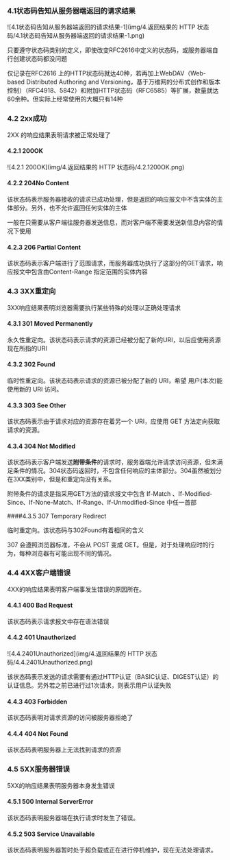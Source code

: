 ### 4.1状态码告知从服务器端返回的请求结果

![4.1状态码告知从服务器端返回的请求结果-1](img/4.返回结果的 HTTP 状态码/4.1状态码告知从服务器端返回的请求结果-1.png)

只要遵守状态码类别的定义，即使改变RFC2616中定义的状态码，或服务器端自行创建状态码都没问题

仅记录在RFC2616 上的HTTP状态码就达40种，若再加上WebDAV（Web-based Distributed Authoring and Versioning，基于万维网的分布式创作和版本控制）（RFC4918、5842）和附加HTTP状态码（RFC6585）等扩展，数量就达60余种。但实际上经常使用的大概只有14种

### 4.2   2xx成功

2XX 的响应结果表明请求被正常处理了

#### 4.2.1  200OK

![4.2.1 200OK](img/4.返回结果的 HTTP 状态码/4.2.1200OK.png)

#### 4.2.2  204No Content

该状态码表示服务器接收的请求已成功处理，但是返回的响应报文中不含实体的主体部分。另外，也不允许返回任何实体的主体

一般在只需要从客户端往服务器发送信息，而对客户端不需要发送新信息内容的情况下使用

#### 4.2.3 206 Partial Content

该状态码表示客户端进行了范围请求，而服务器成功执行了这部分的GET请求，响应报文中包含由Content-Range 指定范围的实体内容

### 4.3   3XX重定向

3XX响应结果表明浏览器需要执行某些特殊的处理以正确处理请求

#### 4.3.1   301  Moved Permanently

永久性重定向。该状态码表示请求的资源已经被分配了新的URI，以后应使用资源现在所指的URI

####  4.3.2  302 Found

临时性重定向。该状态码表示请求的资源已被分配了新的 URI，希望 用户(本次)能使用新的 URI 访问。

#### 4.3.3  303 See Other

该状态码表示由于请求对应的资源存在着另一个 URI，应使用 GET 方法定向获取请求的资源。

#### 4.3.4 304 Not Modified

该状态码表示客户端发送**附带条件**的请求时，服务器端允许请求访问资源，但未满足条件的情况。304状态码返回时，不包含任何响应的主体部分。304虽然被划分在3XX类别中，但是和重定向没有关系。

附带条件的请求是指采用GET方法的请求报文中包含 If-Match 、If-Modified-Since、If-None-Match、If-Range、If-Unmodified-Since 中任一首部

####4.3.5  307 Temporary Redirect

临时重定向。该状态码与302Found有着相同的含义

307 会遵照浏览器标准，不会从 POST 变成 GET。但是，对于处理响应时的行为，每种浏览器有可能出现不同的情况。

### 4.4 4XX客户端错误

4XX的响应结果表明客户端事发生错误的原因所在。

#### 4.4.1 400 Bad Request

该状态码表示请求报文中存在语法错误

#### 4.4.2 401 Unauthorized

![4.4.2401Unauthorized](img/4.返回结果的 HTTP 状态码/4.4.2401Unauthorized.png)

该状态码表示发送的请求需要有通过HTTP认证（BASIC认证、DIGEST认证）的认证信息。另外若之前已进行过1次请求，则表示用户认证失败

#### 4.4.3 403 Forbidden

该状态码表明对请求资源的访问被服务器拒绝了

#### 4.4.4 404 Not Found

该状态码表明服务器上无法找到请求的资源

### 4.5 5XX服务器错误

5XX的响应结果表明服务器本身发生错误

#### 4.5.1 500 Internal ServerError

该状态码表明服务器端在执行请求时发生了错误。

#### 4.5.2 503 Service Unavailable

该状态码表明服务器暂时处于超负载或正在进行停机维护，现在无法处理请求。





















